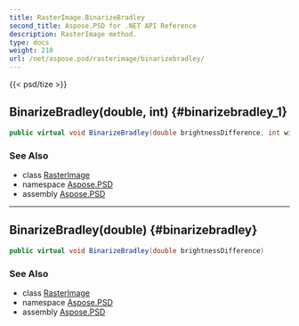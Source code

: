 ```yaml
---
title: RasterImage.BinarizeBradley
second_title: Aspose.PSD for .NET API Reference
description: RasterImage method. 
type: docs
weight: 210
url: /net/aspose.psd/rasterimage/binarizebradley/
---
```

{{< psd/tize >}}
## BinarizeBradley(double, int) {#binarizebradley_1}

```csharp
public virtual void BinarizeBradley(double brightnessDifference, int windowSize)
```

### See Also

* class [RasterImage](../)
* namespace [Aspose.PSD](../../rasterimage/)
* assembly [Aspose.PSD](../../../)

---

## BinarizeBradley(double) {#binarizebradley}

```csharp
public virtual void BinarizeBradley(double brightnessDifference)
```

### See Also

* class [RasterImage](../)
* namespace [Aspose.PSD](../../rasterimage/)
* assembly [Aspose.PSD](../../../)


